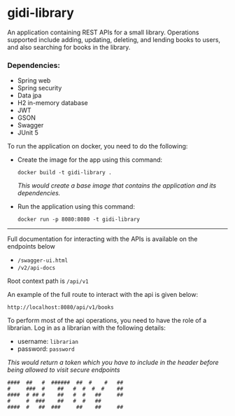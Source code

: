 # gidi-library

An application containing REST APIs for a small library. Operations supported include 
adding, updating, deleting, and lending books to users, and also searching for books in the library.

### Dependencies:
- Spring web
- Spring security
- Data jpa
- H2 in-memory database
- JWT
- GSON
- Swagger
- JUnit 5


To run the application on docker, you need to do the following:

- Create the image for the app using this command:

  `docker build -t gidi-library .`

  _This would create a base image that contains the application and its dependencies._

- Run the application using this command:

  `docker run -p 8080:8080 -t gidi-library`

---
Full documentation for interacting with the APIs is available on the endpoints below
- `/swagger-ui.html`
- `/v2/api-docs`

Root context path is `/api/v1`

An example of the full route to interact with the api is given below:

`http://localhost:8080/api/v1/books`

To perform most of the api operations, you need to have the role of a librarian. 
Log in as a librarian with the following details:

- username: `librarian`
- password: `password`

_This would return a token which you have to include in the header before being allowed to visit secure endpoints_


```
####  ##   #  ######  ##  #    #   ##
#     ###  #    ##   #  #  #  #    ##
####  # ## #    ##   #  #   ##     ##
#     #  ###    ##   #  #   ##
####  #   ##  ###     ##    ##     ##
```
